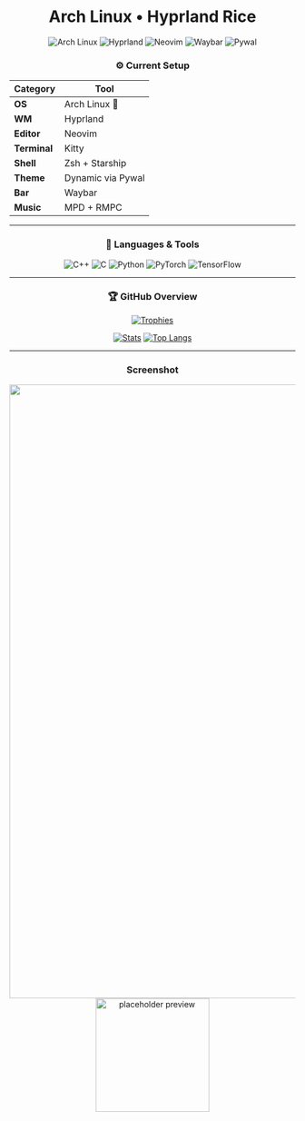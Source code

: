 <!-- 🎨 Arch Linux • Hyprland Rice README -->

<div align="center">

# Arch Linux • Hyprland Rice

![Arch Linux](https://img.shields.io/badge/Arch_Linux-1793D1?style=for-the-badge&logo=arch-linux&logoColor=white)
![Hyprland](https://img.shields.io/badge/Hyprland-0A0A0A?style=for-the-badge&logo=hyprland&logoColor=white)
![Neovim](https://img.shields.io/badge/Neovim-57A143?style=for-the-badge&logo=neovim&logoColor=white)
![Waybar](https://img.shields.io/badge/Waybar-333333?style=for-the-badge&logo=wayland&logoColor=white)
![Pywal](https://img.shields.io/badge/Pywal-ff79c6?style=for-the-badge&logo=python&logoColor=white)

### ⚙️ Current Setup

| Category | Tool |
|-----------|------|
| **OS** | Arch Linux 🐧 |
| **WM** | Hyprland |
| **Editor** | Neovim |
| **Terminal** | Kitty |
| **Shell** | Zsh + Starship |
| **Theme** | Dynamic via Pywal |
| **Bar** | Waybar |
| **Music** | MPD + RMPC |

---

### 🧠 Languages & Tools

![C++](https://img.shields.io/badge/C++-Advanced-00599C?style=for-the-badge&logo=cplusplus&logoColor=white)
![C](https://img.shields.io/badge/C-Advanced-A8B9CC?style=for-the-badge&logo=c&logoColor=black)
![Python](https://img.shields.io/badge/Python-Advanced-3776AB?style=for-the-badge&logo=python&logoColor=white)
![PyTorch](https://img.shields.io/badge/PyTorch-Intermediate-EE4C2C?style=for-the-badge&logo=pytorch&logoColor=white)
![TensorFlow](https://img.shields.io/badge/TensorFlow-Intermediate-FF6F00?style=for-the-badge&logo=tensorflow&logoColor=white)

---

### 🏆 GitHub Overview

[![Trophies](https://github-profile-trophy.vercel.app/?username=thomas1908&theme=radical&no-frame=true&margin-w=5)](https://github.com/ryo-ma/github-profile-trophy)

[![Stats](https://github-readme-stats.vercel.app/api?username=thomas1908&show_icons=true&theme=radical)](https://github.com/thomas1908)
[![Top Langs](https://github-readme-stats.vercel.app/api/top-langs/?username=thomas1908&layout=compact&theme=radical)](https://github.com/thomas1908)

---

### Screenshot

<img width="3841" height="1081" alt="Screenshot_19-Oct_17-44-43_5442" src="https://github.com/user-attachments/assets/c0645a75-298a-4812-8c1b-70ce2f6e93eb" />
<img src="https://github.com/thomas1908.png" width="200px" alt="placeholder preview"/>

</div>
